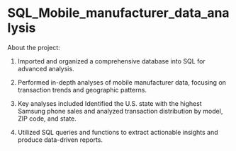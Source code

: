 # SQL_Mobile_manufacturer_data_analysis
About the project:

1) Imported and organized a comprehensive database into SQL for advanced analysis.
   
2) Performed in-depth analyses of mobile manufacturer data, focusing on transaction trends and geographic patterns.
   
3) Key analyses included Identified the U.S. state with the highest Samsung phone sales and analyzed transaction distribution by model, ZIP code, and state.
   
4) Utilized SQL queries and functions to extract actionable insights and produce data-driven reports.
